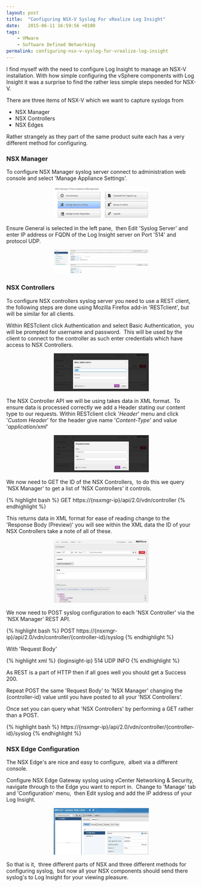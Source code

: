 ```yaml
---
layout: post
title:  "Configuring NSX-V Syslog For vRealize Log Insight"
date:   2015-06-11 16:59:56 +0100
tags:
    - VMware
    - Software Defined Networking
permalink: configuring-nsx-v-syslog-for-vrealize-log-insight
---
```

I find myself with the need to configure Log Insight to manage an NSX-V installation. With how simple configuring 
the vSphere components with Log Insight it was a surprise to find the rather less simple steps needed for NSX-V.

There are three items of NSX-V which we want to capture syslogs from
<ul>
 	<li>NSX Manager</li>
 	<li>NSX Controllers</li>
 	<li>NSX Edges</li>
</ul>

Rather strangely as they part of the same product suite each has a very different method for configuring.

<H3>NSX Manager</H3>

To configure NSX Manager syslog server connect to administration web console and select 'Manage Appliance 
Settings'.

<center><img src="/images/NSX_Mgr_Menu.jpg" width="50%"></center>

Ensure General is selected in the left pane,  then Edit 'Syslog Server' and enter IP address or FQDN of the 
Log Insight server on Port '514' and protocol UDP.

<center><img src="/images/NSX_Mgr_Cfg.jpg" width="50%"></center>

<H3>NSX Controllers</H3>
To configure NSX controllers syslog server you need to use a REST client,  the following steps are done using 
Mozilla Firefox add-in 'RESTclient', but will be similar for all clients.

Within RESTclient click Authentication and select Basic Authentication,  you will be prompted for username 
and password.  This will be used by the client to connect to the controller as such enter credentials which 
have access to NSX Controllers.

<center><img src="/images/RESTclient_Auth.jpg" width="50%"></center>

The NSX Controller API we will be using takes data in XML format.  To ensure data is processed correctly 
we add a Header stating our content type to our requests. Within RESTclient click '*Header*' menu and click 
'*Custom Header*' for the header give name '*Content-Type*' and value '*application/xml*'

<center><img src="/images/RESTclient_Header.jpg" width="50%"></center>

We now need to GET the ID of the NSX Controllers,  to do this we query 'NSX Manager' to get a list of 
'NSX Controllers' it controls.

{% highlight bash %}
GET https://{nsxmgr-ip}/api/2.0/vdn/controller
{% endhighlight %}

This returns data in XML format for ease of reading change to the 'Response Body (Preview)' you will see 
within the XML data the ID of your NSX Controllers take a note of all of these.

<center><img src="/images/RESTclient_Get_Controllers.jpg" width="50%"></center>

We now need to POST syslog configuration to each 'NSX Controller' via the 'NSX Manager' REST API.

{% highlight bash %}
POST https://{nsxmgr-ip}/api/2.0/vdn/controller/{controller-id}/syslog
{% endhighlight %}

With 'Request Body'

{% highlight xml %}
<controllerSyslogServer>
<SyslogServer>{loginsight-ip}</syslogServer>
<port>514</port>
<protocol>UDP</protocol>
<level>INFO</level>
</controllerSyslogServer>
{% endhighlight %}

As REST is a part of HTTP then if all goes well you should get a Success 200.

Repeat POST the same 'Request Body' to 'NSX Manager' changing the {controller-id} value until you have 
posted to all your 'NSX Controllers'.

Once set you can query what 'NSX Controllers' by performing a GET rather than a POST.

{% highlight bash %}
https://{nsxmgr-ip}/api/2.0/vdn/controller/{controller-id}/syslog
{% endhighlight %}

<h3>NSX Edge Configuration</h3>

The NSX Edge's are nice and easy to configure,  albeit via a different console.

Configure NSX Edge Gateway syslog using vCenter Networking &amp; Security,  navigate through to the 
Edge you want to report in.  Change to 'Manage' tab and 'Configuration' menu,  then Edit syslog and 
add the IP address of your Log Insight.

<center><img src="/images/Edge_Syslog.jpg" width="50%"></center>

So that is it,  three different parts of NSX and three different methods for configuring syslog, 
but now all your NSX components should send there syslog's to Log Insight for your viewing pleasure.